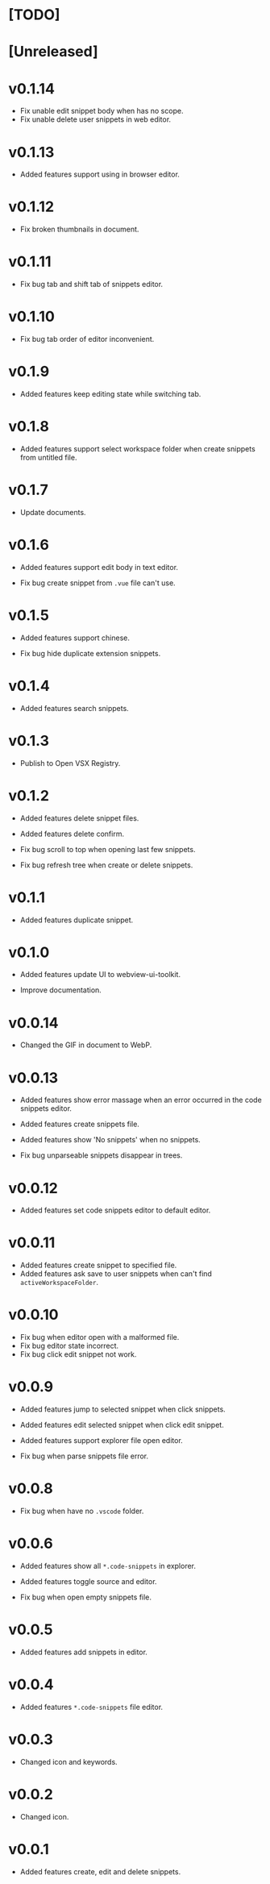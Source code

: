 # [TODO]

# [Unreleased]

# v0.1.14

- Fix unable edit snippet body when has no scope.
- Fix unable delete user snippets in web editor.

# v0.1.13

- Added features support using in browser editor.

# v0.1.12

- Fix broken thumbnails in document.

# v0.1.11

- Fix bug tab and shift tab of snippets editor.

# v0.1.10

- Fix bug tab order of editor inconvenient.

# v0.1.9

- Added features keep editing state while switching tab.

# v0.1.8

- Added features support select workspace folder when create snippets from untitled file.

# v0.1.7

- Update documents.

# v0.1.6

- Added features support edit body in text editor.

- Fix bug create snippet from `.vue` file can't use.

# v0.1.5

- Added features support chinese.

- Fix bug hide duplicate extension snippets.

# v0.1.4

- Added features search snippets.

# v0.1.3

- Publish to Open VSX Registry.

# v0.1.2

- Added features delete snippet files.
- Added features delete confirm.

- Fix bug scroll to top when opening last few snippets.
- Fix bug refresh tree when create or delete snippets.

# v0.1.1

- Added features duplicate snippet.

# v0.1.0

- Added features update UI to webview-ui-toolkit.

- Improve documentation.

# v0.0.14

- Changed the GIF in document to WebP.

# v0.0.13

- Added features show error massage when an error occurred in the code snippets editor.
- Added features create snippets file.
- Added features show 'No snippets' when no snippets.

- Fix bug unparseable snippets disappear in trees.

# v0.0.12

- Added features set code snippets editor to default editor.

# v0.0.11

- Added features create snippet to specified file.
- Added features ask save to user snippets when can't find `activeWorkspaceFolder`.

# v0.0.10

- Fix bug when editor open with a malformed file.
- Fix bug editor state incorrect.
- Fix bug click edit snippet not work.

# v0.0.9

- Added features jump to selected snippet when click snippets.
- Added features edit selected snippet when click edit snippet.
- Added features support explorer file open editor.

- Fix bug when parse snippets file error.

# v0.0.8

- Fix bug when have no `.vscode` folder.

# v0.0.6

- Added features show all `*.code-snippets` in explorer.
- Added features toggle source and editor.

- Fix bug when open empty snippets file.

# v0.0.5

- Added features add snippets in editor.

# v0.0.4

- Added features `*.code-snippets` file editor.

# v0.0.3

- Changed icon and keywords.

# v0.0.2

- Changed icon.

# v0.0.1

- Added features create, edit and delete snippets.

